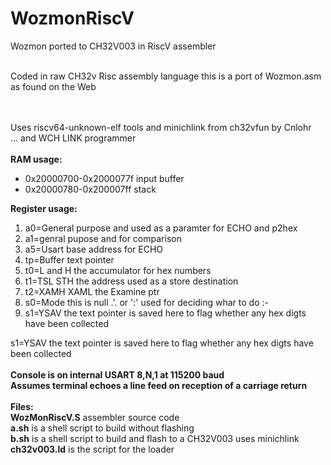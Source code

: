 # WozmonRiscV
Wozmon ported to  CH32V003 in RiscV assembler<br><br>

Coded in raw CH32v Risc assembly language this is a port of
Wozmon.asm as found on the Web<br><br><br>

Uses riscv64-unknown-elf tools and minichlink from ch32vfun by Cnlohr<br>
... and WCH LINK programmer<br><br>
<b>RAM usage:</b><br>
<ul>
<li>0x20000700-0x2000077f input buffer</li>
<li>0x20000780-0x200007ff stack</li>
</ul>
<b>Register usage:</b><br>
<ol>
<li>a0=General purpose and used as a paramter for ECHO and p2hex</li>
<li>a1=genral pupose and for comparison</li>
<li>a5=Usart base address for ECHO</li>
<li>tp=Buffer text pointer</li>
<li>t0=L and H the accumulator for hex numbers</li>
<li>t1=TSL STH the address used as a store destination</li>
<li>t2=XAMH XAML the Examine ptr</li>
<li>s0=Mode this is null .'. or ':' used for deciding whar to do :-</li>
<li>s1=YSAV the text pointer is saved here to flag whether any hex digts have been collected</li>
</ol>s1=YSAV the text pointer is saved here to flag whether any hex digts have been collected<br><br>
<b> Console is on internal USART 8,N,1 at 115200 baud<br>
Assumes terminal echoes a line feed on reception of a carriage return</b><br><br>
<b>Files:</b><br>
<b>WozMonRiscV.S</b> assembler source code<br>
<b>a.sh</b> is a shell script to build without flashing<br>
<b>b.sh</b> is a shell script to build and flash to a CH32V003 uses minichlink<br>
<b>ch32v003.ld</b> is the script for the loader<br>
